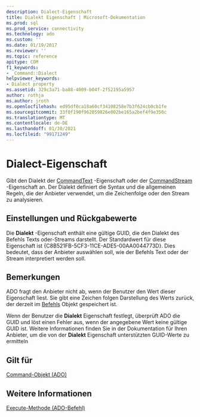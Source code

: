 ```yaml
---
description: Dialect-Eigenschaft
title: Dialekt Eigenschaft | Microsoft-Dokumentation
ms.prod: sql
ms.prod_service: connectivity
ms.technology: ado
ms.custom: ''
ms.date: 01/19/2017
ms.reviewer: ''
ms.topic: reference
apitype: COM
f1_keywords:
- _Command::Dialect
helpviewer_keywords:
- Dialect property
ms.assetid: 329c3a71-ba88-4009-b04f-2f52195a5957
author: rothja
ms.author: jroth
ms.openlocfilehash: ed95df8ca18a60cf34108258e7b3f624cb0cb1fe
ms.sourcegitcommit: 33f0f190f962059826e002be165a2bef4f9e350c
ms.translationtype: MT
ms.contentlocale: de-DE
ms.lasthandoff: 01/30/2021
ms.locfileid: "99171249"
---
```

# <a name="dialect-property"></a>Dialect-Eigenschaft
Gibt den Dialekt der [CommandText](../../../ado/reference/ado-api/commandtext-property-ado.md) -Eigenschaft oder der [CommandStream](../../../ado/reference/ado-api/commandstream-property-ado.md) -Eigenschaft an. Der Dialekt definiert die Syntax und die allgemeinen Regeln, die der Anbieter verwendet, um die Zeichenfolge oder den Stream zu analysieren.  
  
## <a name="settings-and-return-values"></a>Einstellungen und Rückgabewerte  
 Die **Dialekt** -Eigenschaft enthält eine gültige GUID, die den Dialekt des Befehls Texts oder-Streams darstellt. Der Standardwert für diese Eigenschaft ist {C8B521FB-5CF3-11CE-ADE5-00AA0044773D}. Dies bedeutet, dass der Anbieter auswählen soll, wie der Befehls Text oder der Stream interpretiert werden soll.  
  
## <a name="remarks"></a>Bemerkungen  
 ADO fragt den Anbieter nicht ab, wenn der Benutzer den Wert dieser Eigenschaft liest. Sie gibt eine Zeichen folgen Darstellung des Werts zurück, der derzeit im [Befehls](../../../ado/reference/ado-api/command-object-ado.md) Objekt gespeichert ist.  
  
 Wenn der Benutzer die **Dialekt** Eigenschaft festlegt, überprüft ADO die GUID und löst einen Fehler aus, wenn der angegebene Wert keine gültige GUID ist. Weitere Informationen finden Sie in der Dokumentation für Ihren Anbieter, um die von der **Dialekt** Eigenschaft unterstützten GUID-Werte zu ermitteln  
  
## <a name="applies-to"></a>Gilt für  
 [Command-Objekt (ADO)](../../../ado/reference/ado-api/command-object-ado.md)  
  
## <a name="see-also"></a>Weitere Informationen  
 [Execute-Methode (ADO-Befehl)](../../../ado/reference/ado-api/execute-method-ado-command.md)
